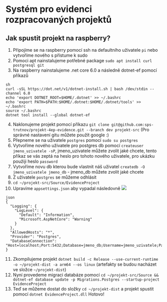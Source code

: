 # Systém pro evidenci rozpracovaných projektů

## Jak spustit projekt na raspberry?

1. Připojíme se na raspberry pomocí ssh na defaultního uživatele `pi` nebo vytvoříme nového s přístume k sudo 
2. Pomoci apt nainstalujeme potřebné package `sudo apt install curl postgresql git`
3. Na raspberry nainstalujeme .net core 6.0 a následně dotnet-ef pomocí příkazů
```
sh
curl -sSL https://dot.net/v1/dotnet-install.sh | bash /dev/stdin --channel 6.0
echo 'export DOTNET_ROOT=$HOME/.dotnet' >> ~/.bashrc
echo 'export PATH=$PATH:$HOME/.dotnet:$HOME/.dotnet/tools' >> ~/.bashrc
source ~/.bashrc
dotnet tool install --global dotnet-ef
```
4. Naklonujeme projekt pomocí příkazu `git clone git@github.com:sps-trutnov/projekt-4ep-evidence.git --branch dev projekt-src` (Pro správné nastavení gitu můžete použít google :)
5. Přepneme se na uživatele `postgres` pomocí `sudo su postgres`
6. Vytvoříme nového uživatele pro postgres db pomocí `createuser jmeno_uzivatele -sP`, jmeno_uzivatele můžete zvolit jaké chcete, tento příkaz se vás zeptá na heslo pro tohoto nového uživatele, pro ukázku použiji heslo `password`
7. Vytvoříme novu db kterou bude vlastnit náš uživatel `createdb -O jmeno_uzivatele jmeno_db` - jmeno_db můžete zvolit jaké chcete
8. Z uživatele `postgres` se můžeme odhlásit
9. `cd ~/projekt-src/Source/EvidenceProject`
10. Upravíme `appsettings.json` aby vypadal následovně ![](https://i.kawaii.sh/rERgtMe.png)
```
json
{
  "Logging": {
    "LogLevel": {
      "Default": "Information",
      "Microsoft.AspNetCore": "Warning"
    }
  },
  "AllowedHosts": "*",
  "Provider": "Postgres",
  "DatabaseConnection": "Host=localhost;Port:5432;Database=jmeno_db;Username=jmeno_uzivatele;Password=password"
}
```
11. Zkompilujeme projekt `dotnet build -c Release --use-current-runtime -o ~/projekt-dist -a arm64 --os linux` (artefakty se budou nacházet ve složce `~/projekt-dist`)
12. Nyní provedeme migraci databáze pomocí `cd ~/projekt-src/Source && dotnet-ef database update -p Migrations.Postgres --startup-project EvidenceProject`
13. Teď se můžeme dostat do složky `cd ~/projekt-dist` a projekt spustit pomocí `dotnet EvidenceProject.dll`
Hotovo!

